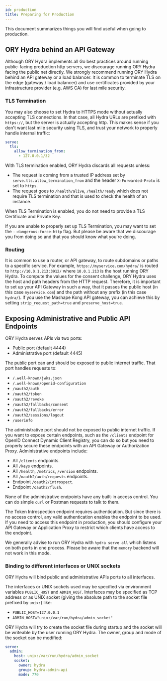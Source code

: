 ```yaml
---
id: production
title: Preparing for Production
---
```


This document summarizes things you will find useful when going to production.

## ORY Hydra behind an API Gateway

Although ORY Hydra implements all Go best practices around running public-facing
production http servers, we discourage running ORY Hydra facing the public net
directly. We strongly recommend running ORY Hydra behind an API gateway or a
load balancer. It is common to terminate TLS on the edge (gateway / load
balancer) and use certificates provided by your infrastructure provider (e.g.
AWS CA) for last mile security.

### TLS Termination

You may also choose to set Hydra to HTTPS mode without actually accepting TLS
connections. In that case, all Hydra URLs are prefixed with `https://`, but the
server is actually accepting http. This makes sense if you don't want last mile
security using TLS, and trust your network to properly handle internal traffic:

```yaml
serve:
  tls:
    allow_termination_from:
      - 127.0.0.1/32
```

With TLS termination enabled, ORY Hydra discards all requests unless:

- The request is coming from a trusted IP address set by
  `serve.tls.allow_termination_from` and the header `X-Forwarded-Proto` is set
  to `https`.
- The request goes to `/health/alive`, `/health/ready` which does not require
  TLS termination and that is used to check the health of an instance.

When TLS Termination is enabled, you do not need to provide a TLS Certificate
and Private Key.

If you are unable to properly set up TLS Termination, you may want to set the
`--dangerous-force-http` flag. But please be aware that we discourage you from
doing so and that you should know what you're doing.

### Routing

It is common to use a router, or API gateway, to route subdomains or paths to a
specific service. For example, `https://myservice.com/hydra/` is routed to
`http://10.0.1.213:3912/` where `10.0.1.213` is the host running ORY Hydra. To
compute the values for the consent challenge, ORY Hydra uses the host and path
headers from the HTTP request. Therefore, it is important to set up your API
Gateway in such a way, that it passes the public host (in this case
`myservice.com`) and the path without any prefix (in this case `hydra/`). If you
use the Mashape Kong API gateway, you can achieve this by setting
`strip_request_path=true` and `preserve_host=true.`

## Exposing Administrative and Public API Endpoints

ORY Hydra serves APIs via two ports:

- Public port (default 4444)
- Administrative port (default 4445)

The public port can and should be exposed to public internet traffic. That port
handles requests to:

- `/.well-known/jwks.json`
- `/.well-known/openid-configuration`
- `/oauth2/auth`
- `/oauth2/token`
- `/oauth2/revoke`
- `/oauth2/fallbacks/consent`
- `/oauth2/fallbacks/error`
- `/oauth2/sessions/logout`
- `/userinfo`

The administrative port should not be exposed to public internet traffic. If you
want to expose certain endpoints, such as the `/clients` endpoint for OpenID
Connect Dynamic Client Registry, you can do so but you need to properly secure
these endpoints with an API Gateway or Authorization Proxy. Administrative
endpoints include:

- All `/clients` endpoints.
- All `/keys` endpoints.
- All `/health`, `/metrics`, `/version` endpoints.
- All `/oauth2/auth/requests` endpoints.
- Endpoint `/oauth2/introspect`.
- Endpoint `/oauth2/flush`.

None of the administrative endpoints have any built-in access control. You can
do simple `curl` or Postman requests to talk to them.

The Token Introspection endpoint requires authentication. But since there is no
access control, any valid authentication enables the endpoint to be used. If you
need to access this endpoint in production, you should configure your API
Gateway or Application Proxy to restrict which clients have access to the
endpoint.

We generally advise to run ORY Hydra with `hydra serve all` which listens on
both ports in one process. Please be aware that the `memory` backend will not
work in this mode.

### Binding to different interfaces or UNIX sockets

ORY Hydra will bind public and administrative APIs ports to all interfaces.

The interfaces or UNIX sockets used may be specified via environment variables
`PUBLIC_HOST` and `ADMIN_HOST`. Interfaces may be specified as TCP address or as
UNIX socket (giving the absolute path to the socket file prefixed by `unix:`)
like:

- `PUBLIC_HOST=127.0.0.1`
- `ADMIN_HOST="unix:/var/run/hydra/admin_socket"`

ORY Hydra will try to create the socket file during startup and the socket will
be writeable by the user running ORY Hydra. The owner, group and mode of the
socket can be modified:
```yaml
serve:
  admin:
    host: unix:/var/run/hydra/admin_socket
    socket:
      owner: hydra
      group: hydra-admin-api
      mode: 770
```
